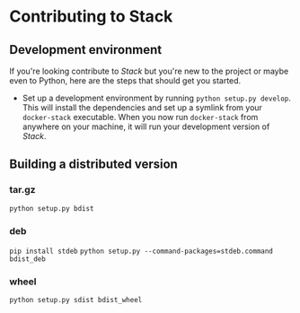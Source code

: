Contributing to Stack
=====================

Development environment
-----------------------
If you're looking contribute to _Stack_ but you're new to the project
or maybe even to Python, here are the steps that should get you started.

* Set up a development environment by running `python setup.py develop`.
 This will install the dependencies and set up a symlink from your
 `docker-stack` executable.
 When you now run `docker-stack` from anywhere on your machine,
 it will run your development version of _Stack_.
 
Building a distributed version
------------------------------
### tar.gz
`python setup.py bdist`
### deb
`pip install stdeb`
`python setup.py --command-packages=stdeb.command bdist_deb`
### wheel
`python setup.py sdist bdist_wheel`
